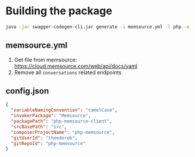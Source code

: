 # Building the package

```sh
java -jar swagger-codegen-cli.jar generate -i memsource.yml -l php -o ./ -c config.json
```
## memsource.yml

1. Get file from memsource: https://cloud.memsource.com/web/api/docs/yaml
2. Remove all `conversations` related endpoints


## config.json

```json
{
  "variableNamingConvention": "camelCase",
  "invokerPackage": "Memsource",
  "packagePath": "php-memsource-client",
  "srcBasePath": "src",
  "composerProjectName": "php-memsource",
  "gitUserId": "theodoreb",
  "gitRepoId": "php-memsource"
}
```

